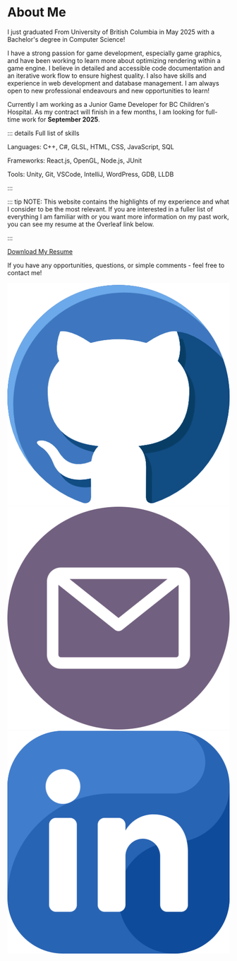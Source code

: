 <h1>About Me</h1>

I just graduated From University of British Columbia in May 2025 with a Bachelor's degree in Computer Science!

I have a strong passion for game development, especially game graphics, and have been working to learn more about optimizing rendering within a game engine. I believe in detailed and accessible code documentation and an iterative work flow to ensure highest quality. I also have skills and experience in web development and database management.
I am always open to new professional endeavours and new opportunities to learn!

Currently I am working as a Junior Game Developer for BC Children's Hospital. As my contract will finish in a few months, I am looking for full-time work for **September 2025**.

::: details Full list of skills

<!-- put this in a flex display with two columns maybe ? -->

Languages: C++, C#, GLSL, HTML, CSS, JavaScript, SQL

Frameworks: React.js, OpenGL, Node.js, JUnit

Tools: Unity, Git, VSCode, IntelliJ, WordPress, GDB, LLDB

:::


::: tip NOTE:
This website contains the highlights of my experience and what I consider to be the most relevant. If you are interested in a fuller list of everything I am familiar with or you want more information on my past work, you can see my resume at the Overleaf link below.


:::

<a href="https://www.overleaf.com/read/bpcwdxhvktsq#fd438b" :class="$style.resumeBtn">Download My Resume</a>



If you have any opportunities, questions, or simple comments - feel free to contact me!

<!-- put contact stuff here-->

<div :class="$style.contactDisplay">
    <a href="github.com/logank8">
        <img src="./media/icons/github.png" :class="$style.contactIcon">
    </a>
    <a href="mailto:lokeener@student.ubc.ca">
        <img src="./media/icons/email.png" :class="$style.contactIcon">
    </a>
    <a href="https://www.linkedin.com/in/logan-keener-5a5794206/">
        <img src="./media/icons/linkedin.png" :class="$style.contactIcon">
    </a>
</div>


<style module>
    .resumeBtn {
        background-color:#496dd7;
        padding: 15px 40px;
        border-radius: 10px;
        font-size: 16px;
        color: white !important;
        text-decoration: none !important;
        cursor: grab;
        transition: 0.5s;
        display: flex;
        flex-direction: row;
        justify-content: center;
    }

    .resumeBtn:hover {
        transition: 0.5s;
        background-color:rgb(64, 95, 190);
        color: white;
        border-color: #3d3d66;
    }

    .contactIcon {
        width: 50px;
        margin-right: 50px;
        transition: 0.2s;
    }

    .contactIcon:hover {
        transition: 0.2s;
        width: 60px;
    }

    .contactDisplay {
        display: flex;
        flex-direction: row;
        justify-content: center;
    }
</style>
